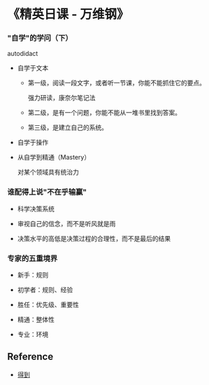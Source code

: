 # 《精英日课 - 万维钢》

### "自学"的学问（下）

autodidact

- 自学于文本

    - 第一级，阅读一段文字，或者听一节课，你能不能抓住它的要点。
        
        强力研读，康奈尔笔记法
        
    - 第二级，是有一个问题，你能不能从一堆书里找到答案。
    
    - 第三级，是建立自己的系统。

- 自学于操作

- 从自学到精通（Mastery）

    对某个领域具有统治力

### 谁配得上说"不在乎输赢"

- 科学决策系统

- 审视自己的信念，而不是听风就是雨

- 决策水平的高低是决策过程的合理性，而不是最后的结果

### 专家的五重境界

- 新手：规则

- 初学者：规则、经验

- 胜任：优先级、重要性

- 精通：整体性

- 专业：环境

## Reference

- [得到](https://www.igetget.com/)